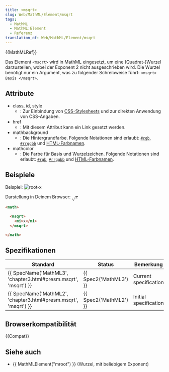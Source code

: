 ```yaml
---
title: <msqrt>
slug: Web/MathML/Element/msqrt
tags:
  - MathML
  - MathML:Element
  - Referenz
translation_of: Web/MathML/Element/msqrt
---
```

{{MathMLRef}}

Das Element `<msqrt>` wird in MathML eingesetzt, um eine (Quadrat-)Wurzel darzustellen, wobei der Exponent 2 nicht ausgeschrieben wird. Die Wurzel benötigt nur ein Argument, was zu folgender Schreibweise führt: `<msqrt> Basis </msqrt>`.

## Attribute

- class, id, style
  - : Zur Einbindung von [CSS-Stylesheets](/de/docs/Web/CSS) und zur direkten Anwendung von CSS-Angaben.
- href
  - : Mit diesem Attribut kann ein Link gesetzt werden.
- mathbackground
  - : Die Hintergrundfarbe. Folgende Notationen sind erlaubt: [`#rgb`](https://developer.mozilla.org/de/docs/Web/CSS/Farben#rgb%28%29), [`#rrggbb`](https://developer.mozilla.org/de/docs/Web/CSS/Farben#rgb%28%29) und [HTML-Farbnamen](/de/docs/Web/CSS/Farben#Werte).
- mathcolor
  - : Die Farbe für Basis und Wurzelzeichen. Folgende Notationen sind erlaubt: [`#rgb`](https://developer.mozilla.org/de/docs/Web/CSS/Farben#rgb%28%29), [`#rrggbb`](https://developer.mozilla.org/de/docs/Web/CSS/Farben#rgb%28%29) und [HTML-Farbnamen](/de/docs/Web/CSS/Farben#Werte).

## Beispiele

Beispiel: ![root-x](/files/3201/msqrt.png)

Darstellung in Deinem Browser: <math><msqrt><mi>x</mi></msqrt></math>

```html
<math>

  <msqrt>
    <mi>x</mi>
  </msqrt>

</math>
```

## Spezifikationen

| Standard                                                                             | Status                       | Bemerkung             |
| ------------------------------------------------------------------------------------ | ---------------------------- | --------------------- |
| {{ SpecName('MathML3', 'chapter3.html#presm.msqrt', 'msqrt') }} | {{ Spec2('MathML3') }} | Current specification |
| {{ SpecName('MathML2', 'chapter3.html#presm.msqrt', 'msqrt') }} | {{ Spec2('MathML2') }} | Initial specification |

## Browserkompatibilität

{{Compat}}

## Siehe auch

- {{ MathMLElement("mroot") }} (Wurzel, mit beliebigem Exponent)
